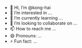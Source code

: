 - 👋 Hi, I’m @kong-hai
- 👀 I’m interested in ...
- 🌱 I’m currently learning ...
- 💞️ I’m looking to collaborate on ...
- 📫 How to reach me ...
- 😄 Pronouns: ...
- ⚡ Fun fact: ...

<!---
kong-hai/kong-hai is a ✨ special ✨ repository because its `README.md` (this file) appears on your GitHub profile.
You can click the Preview link to take a look at your changes.
--->
